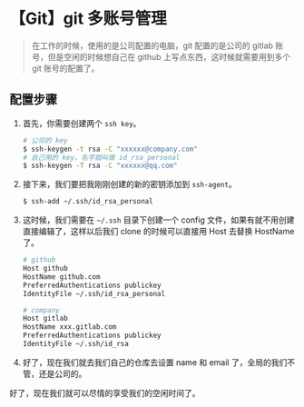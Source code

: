 # 【Git】git 多账号管理

> 在工作的时候，使用的是公司配置的电脑，git 配置的是公司的 gitlab 账号，但是空闲的时候想自己在 github 上写点东西，这时候就需要用到多个 git 账号的配置了。

## 配置步骤

1. 首先，你需要创建两个 `ssh key`。

   ```bash
   # 公司的 key
   $ ssh-keygen -t rsa -C "xxxxxx@company.com"
   # 自己用的 key，名字就叫做 id_rsa_personal
   $ ssh-keygen -T rsa -C "xxxxxx@qq.com"
   ```

2. 接下来，我们要把我刚刚创建的新的密钥添加到 `ssh-agent`。

   ```bash
   $ ssh-add ~/.ssh/id_rsa_personal
   ```

3. 这时候，我们需要在 `~/.ssh` 目录下创建一个 config 文件，如果有就不用创建直接编辑了，这样以后我们 clone 的时候可以直接用 Host 去替换 HostName 了。

   ```bash
   # github
   Host github
   HostName github.com
   PreferredAuthentications publickey
   IdentityFile ~/.ssh/id_rsa_personal

   # company
   Host gitlab
   HostName xxx.gitlab.com
   PreferredAuthentications publickey
   IdentityFile ~/.ssh/id_rsa
   ```

4. 好了，现在我们就去我们自己的仓库去设置 name 和 email 了，全局的我们不管，还是公司的。

好了，现在我们就可以尽情的享受我们的空闲时间了。
